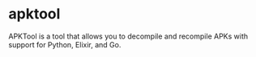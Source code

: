 # apktool
APKTool is a tool that allows you to decompile and recompile APKs with support for Python, Elixir, and Go.

